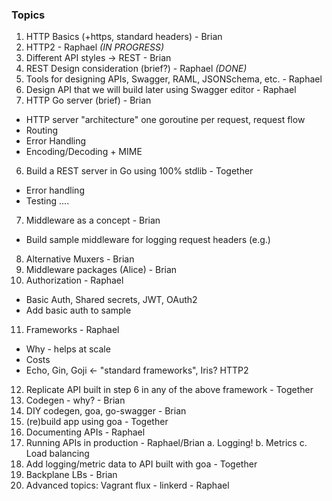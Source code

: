 ### Topics

1. HTTP Basics (+https, standard headers) - Brian
2. HTTP2 - Raphael *(IN PROGRESS)*
3. Different API styles -> REST - Brian
4. REST Design consideration (brief?) - Raphael *(DONE)*
5. Tools for designing APIs, Swagger, RAML, JSONSchema, etc. - Raphael
6. Design API that we will build later using Swagger editor - Raphael
5. HTTP Go server (brief) - Brian
  - HTTP server "architecture" one goroutine per request, request flow
  - Routing
  - Error Handling
  - Encoding/Decoding + MIME
6. Build a REST server in Go using 100% stdlib - Together
  - Error handling
  - Testing
  ....
7. Middleware as a concept - Brian
  - Build sample middleware for logging request headers (e.g.)
8. Alternative Muxers - Brian
9. Middleware packages (Alice) - Brian
10. Authorization - Raphael
  - Basic Auth, Shared secrets, JWT, OAuth2
  - Add basic auth to sample
11. Frameworks - Raphael
  - Why - helps at scale
  - Costs
  - Echo, Gin, Goji <- "standard frameworks", Iris? HTTP2
12. Replicate API built in step 6 in any of the above framework - Together
13. Codegen - why? - Brian
14. DIY codegen, goa, go-swagger - Brian
15. (re)build app using goa - Together
16. Documenting APIs - Raphael
17. Running APIs in production - Raphael/Brian
  a. Logging!
  b. Metrics
  c. Load balancing
18. Add logging/metric data to API built with goa - Together
19. Backplane LBs - Brian
20. Advanced topics: Vagrant flux - linkerd - Raphael
